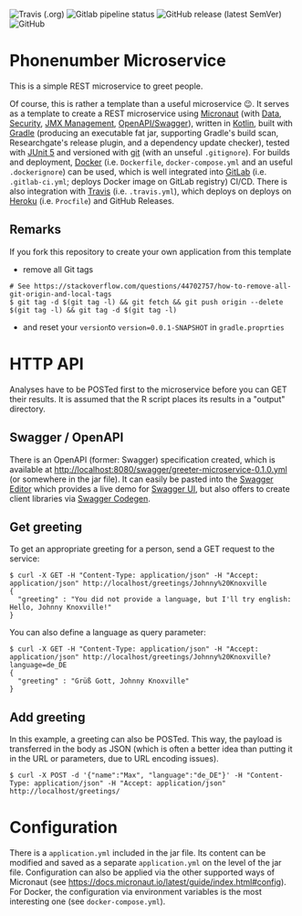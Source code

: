 <!--- some badges to display on the GitHub page -->
![Travis (.org)](https://img.shields.io/travis/debuglevel/greeting-microservice?label=Travis%20build)
![Gitlab pipeline status](https://img.shields.io/gitlab/pipeline/debuglevel/greeting-microservice?label=GitLab%20build)
![GitHub release (latest SemVer)](https://img.shields.io/github/v/release/debuglevel/greeting-microservice?sort=semver)
![GitHub](https://img.shields.io/github/license/debuglevel/greeting-microservice)

# Phonenumber Microservice
This is a simple REST microservice to greet people.

Of course, this is rather a template than a useful microservice 😉. It serves as a template to create a REST microservice using [Micronaut](https://micronaut.io) (with [Data](https://github.com/micronaut-projects/micronaut-data), [Security](https://github.com/micronaut-projects/micronaut-security), [JMX Management](https://github.com/micronaut-projects/micronaut-jmx), [OpenAPI/Swagger](https://github.com/micronaut-projects/micronaut-openapi)), written in [Kotlin](https://kotlinlang.org/), built with [Gradle](https://gradle.org/) (producing an executable fat jar, supporting Gradle's build scan, Researchgate's release plugin, and a dependency update checker), tested with [JUnit 5](https://junit.org/junit5/) and versioned with [git](https://git-scm.com/) (with an unseful `.gitignore`). For builds and deployment, [Docker](https://www.docker.com) (i.e. `Dockerfile`, `docker-compose.yml` and an useful `.dockerignore`) can be used, which is well integrated into [GitLab](https://gitlab.com/) (i.e. `.gitlab-ci.yml`; deploys Docker image on GitLab registry) CI/CD. There is also integration with [Travis](https://travis-ci.org/) (i.e. `.travis.yml`), which deploys on deploys on [Heroku](https://www.heroku.com/) (i.e. `Procfile`) and GitHub Releases.

## Remarks
If you fork this repository to create your own application from this template
* remove all Git tags
```
# See https://stackoverflow.com/questions/44702757/how-to-remove-all-git-origin-and-local-tags
$ git tag -d $(git tag -l) && git fetch && git push origin --delete $(git tag -l) && git tag -d $(git tag -l)
```
* and reset your `version`to `version=0.0.1-SNAPSHOT` in `gradle.proprties`

# HTTP API
Analyses have to be POSTed first to the microservice before you can GET their results. It is assumed that the R script places its results in a "output" directory.

## Swagger / OpenAPI
There is an OpenAPI (former: Swagger) specification created, which is available at <http://localhost:8080/swagger/greeter-microservice-0.1.0.yml> (or somewhere in the jar file). It can easily be pasted into the [Swagger Editor](https://editor.swagger.io) which provides a live demo for [Swagger UI](https://swagger.io/tools/swagger-ui/), but also offers to create client libraries via [Swagger Codegen](https://swagger.io/tools/swagger-codegen/).

## Get greeting
To get an appropriate greeting for a person, send a GET request to the service:
```
$ curl -X GET -H "Content-Type: application/json" -H "Accept: application/json" http://localhost/greetings/Johnny%20Knoxville
{
  "greeting" : "You did not provide a language, but I'll try english: Hello, Johnny Knoxville!"
}
```

You can also define a language as query parameter:
```
$ curl -X GET -H "Content-Type: application/json" -H "Accept: application/json" http://localhost/greetings/Johnny%20Knoxville?language=de_DE
{
  "greeting" : "Grüß Gott, Johnny Knoxville"
}
```

## Add greeting
In this example, a greeting can also be POSTed. This way, the payload is transferred in the body as JSON (which is often a better idea than putting it in the URL or parameters, due to URL encoding issues).
```
$ curl -X POST -d '{"name":"Max", "language":"de_DE"}' -H "Content-Type: application/json" -H "Accept: application/json" http://localhost/greetings/
```

# Configuration
There is a `application.yml` included in the jar file. Its content can be modified and saved as a separate `application.yml` on the level of the jar file. Configuration can also be applied via the other supported ways of Micronaut (see <https://docs.micronaut.io/latest/guide/index.html#config>). For Docker, the configuration via environment variables is the most interesting one (see `docker-compose.yml`).

